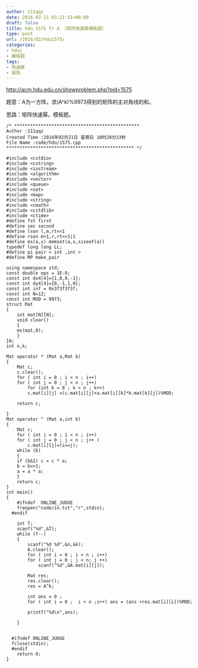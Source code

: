 ```yaml
---
author: 111qqz
date: 2016-02-21 03:21:51+00:00
draft: false
title: hdu 1575 Tr A （矩阵快速幂模板题）
type: post
url: /2016/02/hdu1575/
categories:
- hdoj
- 模板题
tags:
- 快速幂
- 矩阵
---
```


http://acm.hdu.edu.cn/showproblem.php?pid=1575

题意：A为一方阵，求(A^k)%9973得到的矩阵的主对角线的和。

思路：矩阵快速幂。模板题。

 

    
    /* ***********************************************
    Author :111qqz
    Created Time :2016年02月21日 星期日 10时28分33秒
    File Name :code/hdu/1575.cpp
    ************************************************ */
    
    #include <cstdio>
    #include <cstring>
    #include <iostream>
    #include <algorithm>
    #include <vector>
    #include <queue>
    #include <set>
    #include <map>
    #include <string>
    #include <cmath>
    #include <cstdlib>
    #include <ctime>
    #define fst first
    #define sec second
    #define lson l,m,rt<<1
    #define rson m+1,r,rt<<1|1
    #define ms(a,x) memset(a,x,sizeof(a))
    typedef long long LL;
    #define pi pair < int ,int >
    #define MP make_pair
    
    using namespace std;
    const double eps = 1E-8;
    const int dx4[4]={1,0,0,-1};
    const int dy4[4]={0,-1,1,0};
    const int inf = 0x3f3f3f3f;
    const int N=12;
    const int MOD = 9973;
    struct Mat
    {
        int mat[N][N];
        void clear()
        {
    	ms(mat,0);
        }
    }A;
    int n,k;
    
    Mat operator * (Mat a,Mat b)
    {
        Mat c;
        c.clear();
        for ( int i = 0 ; i < n ; i++)
    	for ( int j = 0 ; j < n ; j++)
    	    for (int k = 0 ; k < n ; k++)
    		c.mat[i][j] =(c.mat[i][j]+a.mat[i][k]*b.mat[k][j])%MOD;
    
        return c;
    
    }
    Mat operator ^ (Mat a,int b)
    {
        Mat c;
        for ( int i = 0 ; i < n ; i++)
    	for ( int j = 0 ; j < n ; j++ )
    	    c.mat[i][j]=(i==j);
        while (b)
        {
    	if (b&1) c = c * a;
    	b = b>>1;
    	a = a * a;
        }
        return c;
    }
    int main()
    {
    	#ifndef  ONLINE_JUDGE 
    	freopen("code/in.txt","r",stdin);
      #endif
    
    	int T;
    	scanf("%d",&T);
    	while (T--)
    	{
    	    scanf("%d %d",&n,&k);
    	    A.clear();
    	    for ( int i = 0 ; i < n ; i++)
    		for ( int j = 0 ; j < n; j ++)
    		    scanf("%d",&A.mat[i][j]);
    
    	    Mat res;
    	    res.clear();
    	    res = A^k;
    
    	    int ans = 0 ;
    	    for ( int i = 0 ;  i < n ;i++) ans = (ans +res.mat[i][i])%MOD;
    
    	    printf("%d\n",ans);
    
    	}
    
    
      #ifndef ONLINE_JUDGE  
      fclose(stdin);
      #endif
        return 0;
    }
    



